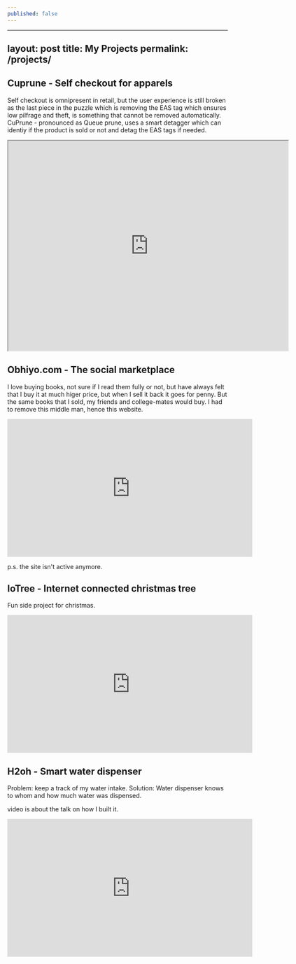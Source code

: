 ```yaml
---
published: false
---
```

---
layout: post
title: My Projects
permalink: /projects/
---


## Cuprune - Self checkout for apparels

Self checkout is omnipresent in retail, but the user experience is still broken as the last piece in the puzzle which is removing the EAS tag which ensures low pilfrage and theft, is something that cannot be removed automatically. 
CuPrune - pronounced as Queue prune, uses a smart detagger which can identiy if the product is sold or not and detag the EAS tags if needed. 

<iframe src="https://drive.google.com/file/d/1Y0YE7UWIKquwWG4sxqqu_HgPJNCsKMe2/preview" width="640" height="480"></iframe>

## Obhiyo.com - The social marketplace

I love buying books, not sure if I read them fully or not, but have always felt that I buy it at much higer price, but when I sell it back it goes for penny. But the same books that I sold, my friends and college-mates would buy. I had to remove this middle man, hence this website.

<iframe width="560" height="315" src="https://www.youtube.com/embed/IUtkkJ5acc8" frameborder="0" allow="accelerometer; autoplay; encrypted-media; gyroscope; picture-in-picture"></iframe>

p.s. the site isn't active anymore.

## IoTree - Internet connected christmas tree

Fun side project for christmas.

<iframe width="560" height="315" src="https://www.youtube.com/embed/VGwMRmFhcXc" frameborder="0" allow="accelerometer; autoplay; encrypted-media; gyroscope; picture-in-picture"></iframe>


## H2oh - Smart water dispenser

Problem: keep a track of my water intake.
Solution: Water dispenser knows to whom and how much water was dispensed.

video is about the talk on how I built it.

<iframe width="560" height="315" src="https://www.youtube.com/embed/kxJE2K1CeUo" frameborder="0" allow="accelerometer; autoplay; encrypted-media; gyroscope; picture-in-picture" allowfullscreen></iframe>

